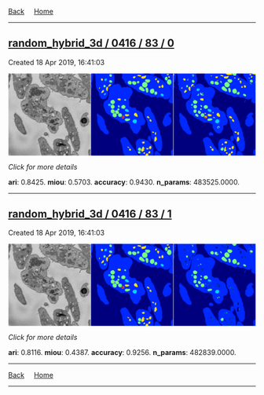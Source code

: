 
[Back](..)&nbsp;&nbsp;&nbsp;&nbsp;&nbsp;[Home](https://leapmanlab.github.io/snapshots)

---

<div class="summary"><a href="0"><h2>random_hybrid_3d / 0416 / 83 / 0</h2></a><p>Created 18 Apr 2019, 16:41:03
</p><a href="0"><img src="0/media/summary.png" align="center"></a><p>
<i>Click for more details</i>
</p></div>

**ari**: 0.8425. **miou**: 0.5703. **accuracy**: 0.9430. **n_params**: 483525.0000. 

---

<div class="summary"><a href="1"><h2>random_hybrid_3d / 0416 / 83 / 1</h2></a><p>Created 18 Apr 2019, 16:41:03
</p><a href="1"><img src="1/media/summary.png" align="center"></a><p>
<i>Click for more details</i>
</p></div>

**ari**: 0.8116. **miou**: 0.4387. **accuracy**: 0.9256. **n_params**: 482839.0000. 

---

[Back](..)&nbsp;&nbsp;&nbsp;&nbsp;&nbsp;[Home](https://leapmanlab.github.io/snapshots)

---